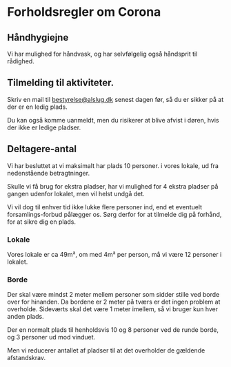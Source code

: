 # Forholdsregler om Corona

<!--
## Status i forhold til coronasmitte.dk
XXXXX C_ORONASMITTE.DK-complience XXXXX
-->

## Håndhygiejne
Vi har mulighed for håndvask, og har selvfølgelig også håndsprit til rådighed.

## Tilmelding til aktiviteter.
Skriv en mail til bestyrelse@alslug.dk senest dagen før, så du er sikker på at der er en ledig plads.

Du kan også komme uanmeldt, men du risikerer at blive afvist i døren, hvis der ikke er ledige pladser.

## Deltagere-antal
Vi har besluttet at vi maksimalt har plads 10 personer. i vores lokale, ud fra nedenstående betragtninger.

Skulle vi få brug for ekstra pladser, har vi mulighed for 4 ekstra pladser på gangen udenfor lokalet,
men vil helst undgå det.

Vi vil dog til enhver tid ikke lukke flere personer ind, end et eventuelt forsamlings-forbud pålægger os.
Sørg derfor for at tilmelde dig på forhånd, for at sikre dig en plads.

### Lokale
Vores lokale er ca 49m², om med 4m² per person, må vi være 12 personer i lokalet.

### Borde
Der skal være mindst 2 meter mellem personer som sidder stille ved borde over for hinanden.
Da bordene er 2 meter på tværs er det ingen problem at overholde.
Sideværts skal det være 1 meter imellem, så vi bruger kun hver anden plads.

Der en normalt plads til henholdsvis 10 og 8 personer ved de runde borde, og 3 personer ud mod vinduet.

Men vi reducerer antallet af pladser til at det overholder de gældende afstandskrav.
